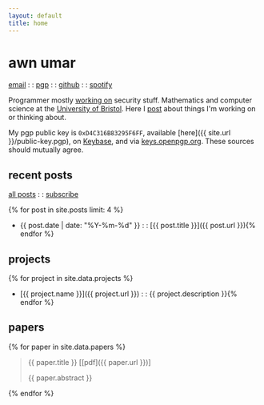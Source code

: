 ```yaml
---
layout: default
title: home
---
```


# awn umar

<div class="nav">
<a href="mailto:awn@spacetime.dev" rel="me">email</a> : : <a href="{{ site.url }}/public-key.pgp" rel="me">pgp</a> : : <a href="https://github.com/awnumar" rel="me">github</a> : : <a href="https://open.spotify.com/user/awnumar" rel="me">spotify</a>
</div>

Programmer mostly [working on](https://github.com/awnumar) security stuff. Mathematics and computer science at the [University of Bristol](https://en.wikipedia.org/wiki/University_of_Bristol). Here I [post](/posts) about things I'm working on or thinking about.

My pgp public key is `0xD4C316B83295F6FF`, available [here]({{ site.url }}/public-key.pgp), on [Keybase](https://keybase.io/awn/pgp_keys.asc), and via [keys.openpgp.org](https://keys.openpgp.org/search?q=awn%40spacetime.dev). These sources should mutually agree.

## recent posts

<div class="nav">
<a href="/posts">all posts</a> : : <a href="/feed.xml">subscribe</a>
</div>

{% for post in site.posts limit: 4 %}
- {{ post.date | date: "%Y-%m-%d" }} : : [{{ post.title }}]({{ post.url }}){% endfor %}

## projects

{% for project in site.data.projects %}
- [{{ project.name }}]({{ project.url }}) : : {{ project.description }}{% endfor %}

## papers

{% for paper in site.data.papers %}
> {{ paper.title }} [[pdf]({{ paper.url }})]
> 
> {{ paper.abstract }}

{% endfor %}
